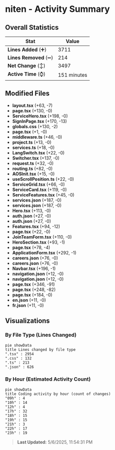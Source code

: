 # niten - Activity Summary 

## Overall Statistics

| Stat                   | Value                                                             |
| ---------------------- | ----------------------------------------------------------------- |
| **Lines Added** (➕)   | 3711                                          |
| **Lines Removed** (➖) | 214                                        |
| **Net Change** (↕)    | 3497                |
| **Active Time** (⌚)   | 151 minutes |


## Modified Files
- **layout.tsx** (+63, -7)
- **page.tsx** (+130, -0)
- **ServiceHero.tsx** (+198, -0)
- **SignInPage.tsx** (+170, -13)
- **globals.css** (+130, -2)
- **page.tsx** (+1, -0)
- **middleware.ts** (+46, -0)
- **project.ts** (+13, -0)
- **services.ts** (+18, -0)
- **LangSwitch.tsx** (+22, -0)
- **Switcher.tsx** (+137, -0)
- **request.ts** (+32, -0)
- **routing.ts** (+82, -0)
- **AOSInit.tsx** (+15, -0)
- **useScrollPosition.ts** (+22, -0)
- **ServiceGrid.tsx** (+66, -0)
- **ServiceCard.tsx** (+119, -0)
- **ServiceFeatures.tsx** (+45, -0)
- **services.json** (+187, -0)
- **services.json** (+187, -0)
- **Hero.tsx** (+113, -0)
- **auth.json** (+27, -0)
- **auth.json** (+27, -0)
- **Features.tsx** (+94, -12)
- **page.tsx** (+22, -0)
- **JoinTeamForm.tsx** (+110, -0)
- **HeroSection.tsx** (+93, -1)
- **page.tsx** (+78, -4)
- **ApplicationForm.tsx** (+292, -1)
- **careers.json** (+76, -0)
- **careers.json** (+76, -0)
- **Navbar.tsx** (+196, -1)
- **navigation.json** (+12, -0)
- **navigation.json** (+12, -0)
- **page.tsx** (+346, -91)
- **page.tsx** (+248, -82)
- **page.tsx** (+184, -0)
- **en.json** (+11, -0)
- **fr.json** (+11, -0)

## Visualizations

### By File Type (Lines Changed)

```mermaid
pie showData
title Lines changed by file type
".tsx" : 2954
".css" : 132
".ts" : 213
".json" : 626
```

### By Hour (Estimated Activity Count)

```mermaid
pie showData
title Coding activity by hour (count of changes)
"09h" : 4
"10h" : 14
"12h" : 4
"17h" : 32
"18h" : 15
"19h" : 15
"21h" : 3
"22h" : 17
"23h" : 19
```


> **Last Updated:** 5/6/2025, 11:54:31 PM